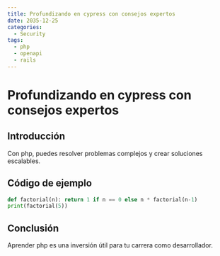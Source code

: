 ```yaml
---
title: Profundizando en cypress con consejos expertos
date: 2035-12-25
categories:
  - Security
tags:
  - php
  - openapi
  - rails
---
```


# Profundizando en cypress con consejos expertos

## Introducción

Con php, puedes resolver problemas complejos y crear soluciones escalables.

## Código de ejemplo

```python
def factorial(n): return 1 if n == 0 else n * factorial(n-1)
print(factorial(5))
```

## Conclusión

Aprender php es una inversión útil para tu carrera como desarrollador.